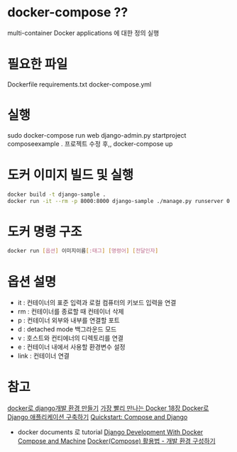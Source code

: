 # docker-compose ??
multi-container Docker applications 에 대한 정의 실행


# 필요한 파일
Dockerfile
requirements.txt
docker-compose.yml


# 실행
sudo docker-compose run web django-admin.py startproject composeexample .
프로젝트 수정 후,,
docker-compose up

# 도커 이미지 빌드 및 실행
```sh
docker build -t django-sample .
docker run -it --rm -p 8000:8000 django-sample ./manage.py runserver 0:8000
```

# 도커 명령 구조
```sh
docker run [옵션] 이미지이름[:태그] [명령어] [전달인자]
```

# 옵션 설명
- it : 컨테이너의 표준 입력과 로컬 컴퓨터의 키보드 입력을 연결
- rm : 컨테이너를 종료할 때 컨테이너 삭제
- p : 컨테이너 외부와 내부를 연결할 포트
- d : detached mode 백그라운드 모드
- v : 호스트와 컨티에너의 디렉토리를 연결
- e : 컨테이너 내에서 사용할 환경변수 설정
- link : 컨테이너 연결


# 참고
[docker로 django개발 환경 만들기](http://nberserk.github.io/default/2016/02/23/docker-django.html)
[가장 빨리 만나는 Docker 18장 Docker로 Django 애플리케이션 구축하기](http://pyrasis.com/book/DockerForTheReallyImpatient/Chapter18)
[Quickstart: Compose and Django](https://docs.docker.com/compose/django/)
  - docker documents 로 tutorial
[Django Development With Docker Compose and Machine](https://realpython.com/blog/python/django-development-with-docker-compose-and-machine/)
[Docker(Compose) 활용법 - 개발 환경 구성하기](http://raccoonyy.github.io/docker-usages-for-dev-environment-setup/)
